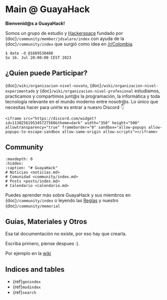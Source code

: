 
# Main @ GuayaHack

**Bienvenid@s a GuayaHack!** 

Somos un grupo de estudio y [Hackerspace](https://en.wikipedia.org/wiki/Hackerspace) fundado por {doc}`/community/member/jdsalaro/index` con ayuda de la {doc}`/community/index` que surgió como idea en [/r/Colombia](https://www.reddit.com/r/Colombia/comments/151fkiz/con_una_prima_y_un_amigo_armaremos_un_grupo_de).

```console
$ date -d @1689530400
So 16. Jul 20:00:00 CEST 2023
```

## ¿Quien puede Participar?

{doc}`/wiki/organizacion-nivel-novato`, {doc}`/wiki/organizacion-nivel-experimentado` y {doc}`/wiki/organizacion-nivel-profesional` estudiamos, practicamos y compartimos junt@s la programación, la informática y toda tecnología relevante en el mundo moderno entre nosotr@s. Lo único que necesitas hacer para unirte es entrar a nuesro Discord 👇

```{div} discord-widget
<iframe src="https://discord.com/widget?id=1130256195345727560&theme=dark" width="350" height="500" allowtransparency="true" frameborder="0" sandbox="allow-popups allow-popups-to-escape-sandbox allow-same-origin allow-scripts"></iframe>
```

## Community

```{toctree}
:maxdepth: 0
:hidden:
:caption: "# GuayaHack"
# Noticias <noticias.md>
# Comunidad <community/index.md>
# Posts <posts/index.md>
# Calendario <calendario.md>
```
Puedes aprender más sobre GuayaHack y sus miembros en {doc}`/community/index` o leyendo las [Reglas](community/rules.md) y nuestro {doc}`/community/memorial`

## Guías, Materiales y Otros

Esa tal documentación no existe, por eso hay que crearla.

Escriba primero, piense despues :).

Por ejemplo en la [wiki](https://guayahack.co/posts/category/wiki/)


## Indices and tables

* {ref}`genindex`
* {ref}`modindex`
* {ref}`search`
